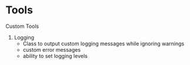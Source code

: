# Tools
Custom Tools

1. Logging
   * Class to output custom logging messages while ignoring warnings
   * custom error messages
   * ability to set logging levels
